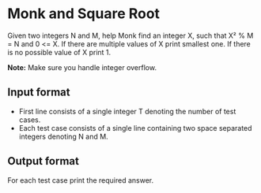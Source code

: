 # Monk and Square Root

Given two integers N and M, help Monk find an integer X, such that X² % M = N and 0 <= X. If there are multiple values of X print smallest one. If there is no possible value of X print 1.

**Note:** Make sure you handle integer overflow.

## Input format

- First line consists of a single integer T denoting the number of test cases.
- Each test case consists of a single line containing two space separated integers denoting N and M.

## Output format

For each test case print the required answer.

